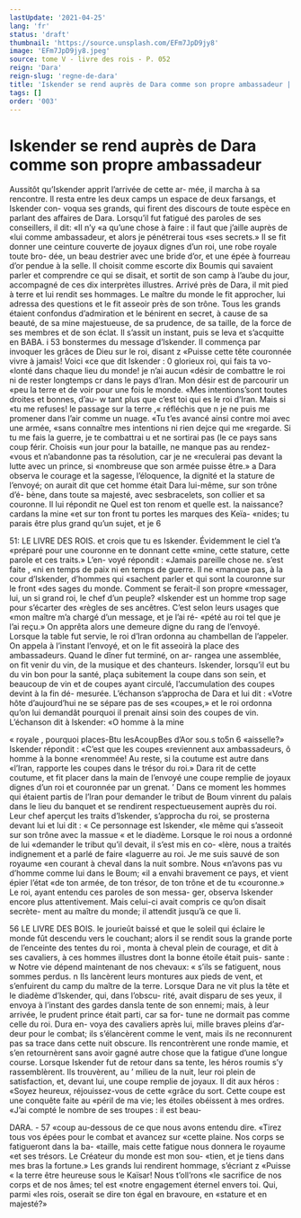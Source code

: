 ```yaml
---
lastUpdate: '2021-04-25'
lang: 'fr'
status: 'draft'
thumbnail: 'https://source.unsplash.com/EFm7JpD9jy8'
image: 'EFm7JpD9jy8.jpeg'
source: tome V - livre des rois - P. 052
reign: 'Dara'
reign-slug: 'regne-de-dara'
title: 'Iskender se rend auprès de Dara comme son propre ambassadeur | Le Livre des Rois | Shâhnâmeh'
tags: []
order: '003'
---
```


# Iskender se rend auprès de Dara comme son propre ambassadeur

Aussitôt qu’Iskender apprit l’arrivée de cette ar-
mée, il marcha à sa rencontre. Il resta entre les deux camps un espace de deux farsangs, et Iskender con- voqua ses grands, qui firent des discours de toute espèce en parlant des affaires de Dara. Lorsqu’il fut fatigué des paroles de ses conseillers, il dit: «Il n’y
«a qu’une chose à faire : il faut que j’aille auprès de
«lui comme ambassadeur, et alors je pénétrerai tous
«ses secrets.» Il se fit donner une ceinture couverte
de joyaux dignes d’un roi, une robe royale toute bro- dée, un beau destrier avec une bride d’or, et une épée
à fourreau d’or pendue à la selle. Il choisit comme escorte dix Boumis qui savaient parler et comprendre ce qui se disait, et sortit de son camp à l’aube du
jour, accompagné de ces dix interprètes illustres.
Arrivé près de Dara, il mit pied à terre et lui rendit ses hommages. Le maître du monde le fit approcher, lui adressa des questions et le fit asseoir près de son trône. Tous les grands étaient confondus d’admiration et le bénirent en secret, à cause de sa beauté, de sa mine majestueuse, de sa prudence, de
sa taille, de la force de ses membres et de son éclat.
Il s’assit un instant, puis se leva et s’acquitte en
BABA. i 53 bonstermes du message d’lskender. Il commença
par invoquer les grâces de Dieu sur le roi, disant z «Puisse cette tête couronnée vivre à jamais! Voici
«ce que dit Iskender : 0 glorieux roi, qui fais ta vo- «lonté dans chaque lieu du monde! je n’ai aucun «désir de combattre le roi ni de rester longtemps
cr dans le pays d’lran. Mon désir est de parcourir un
«peu la terre et de voir pour une fois le monde. «Mes intentions’sont toutes droites et bonnes, d’au-
w tant plus que c’est toi qui es le roi d’Iran. Mais si
«tu me refuses! le passage sur la terre ,« réfléchis que
n je ne puis me promener dans l’air comme un nuage. «Tu t’es avancé ainsi contre moi avec une armée,
«sans connaître mes intentions ni rien dejce qui me «regarde. Si tu me fais la guerre, je te combattrai u et ne sortirai pas (le ce pays sans coup férir. Choisis «un jour pour la bataille, ne manque pas au rendez- «vous et n’abandonne pas ta résolution, car je ne
«reculerai pas devant la lutte avec un prince, si «nombreuse que son armée puisse être.»
a Dara observa le courage et la sagesse, l’éloquence,
la dignité et la stature de l’envoyé; on aurait dit que
cet homme était Dara lui-même, sur son trône d’é-
bène, dans toute sa majesté, avec sesbracelets, son collier et sa couronne. Il lui répondit ne Quel est ton renom et quelle est. la naissance? cardans la mine «et sur ton front tu portes les marques des Keïa- «nides; tu parais être plus grand qu’un sujet, et je
6

51: LE LIVRE DES ROIS.
et crois que tu es Iskender. Évidemment le ciel t’a
«préparé pour une couronne en te donnant cette «mine, cette stature, cette parole et ces traits.» L’en- voyé répondit : «Jamais pareille chose ne. s’est faite ,
«ni en temps de paix ni en temps de guerre. Il ne «manque pas, à la cour d’Iskender, d’hommes qui
«sachent parler et qui sont la couronne sur le front «des sages du monde. Comment se ferait-il son propre «messager, lui, un si grand roi, le chef d’un peuple? «Iskender est un homme trop sage pour s’écarter des «règles de ses ancêtres. C’est selon leurs usages que
«mon maître m’a chargé d’un message, et je l’ai ré- «pété au roi tel que je l’ai reçu.»
On apprêta alors une demeure digne du rang de l’envoyé. Lorsque la table fut servie, le roi d’Iran
ordonna au chambellan de l’appeler. On appela à l’instant l’envoyé, et on le fit asseoirà la place des ambassadeurs. Quand le dîner fut terminé, on ar- rangea une assemblée, on fit venir du vin, de la musique et des chanteurs. Iskender, lorsqu’il eut bu
du vin bon pour la santé, plaça subitement la coupe dans son sein, et beaucoup de vin et de coupes ayant circulé, l’accumulation des coupes devint à la fin dé-
mesurée. L’échanson s’approcha de Dara et lui dit : «Votre hôte d’aujourd’hui ne se sépare pas de ses «coupes,» et le roi ordonna qu’on lui demandât
pourquoi il prenait ainsi soin des coupes de vin. L’échanson dit à lskender: «O homme à la mine

« royale , pourquoi places-Btu lesAcoupBes d’Aor sou.s to5n 6 «aisselle?» Iskender répondit : «C’est que les coupes
«reviennent aux ambassadeurs, ô homme à la bonne «renommée! Au reste, si la coutume est autre dans «l’Iran, rapporte les coupes dans le trésor du roi.»
Dara rit de cette coutume, et fit placer dans la main de l’envoyé une coupe remplie de joyaux dignes d’un
roi et couronnée par un grenat. ’
Dans ce moment les hommes qui étaient partis
de l’lran pour demander le tribut de Boum vinrent
du palais dans le lieu du banquet et se rendirent respectueusement auprès du roi. Leur chef aperçut
les traits d’Iskender, s’approcha du roi, se prosterna
devant lui et lui dit : « Ce personnage est Iskender, «le même qui s’asseoit sur son trône avec la massue
« et le diadème. Lorsque le roi nous a ordonné de lui «demander le tribut qu’il devait, il s’est mis en co-
«lère, nous a traités indignement et a parlé de faire «laguerre au roi. Je me suis sauvé de son royaume
«en courant à cheval dans la nuit sombre. Nous «n’avons pas vu d’homme comme lui dans le Boum;
«il a envahi bravement ce pays, et vient épier l’état
«de ton armée, de ton trésor, de ton trône et de tu «couronne.»
Le roi, ayant entendu ces paroles de son messa- ger, observa Iskender encore plus attentivement. Mais celui-ci avait compris ce qu’on disait secrète-
ment au maître du monde; il attendit jusqu’à ce que li.

56 LE LIVRE DES BOIS.
le jourieût baissé et que le soleil qui éclaire le monde
fût descendu vers le couchant; alors il se rendit sous la grande porte de l’enceinte des tentes du roi , monta
à cheval plein de courage, et dit à ses cavaliers, à ces hommes illustres dont la bonne étoile était puis- sante : w Notre vie dépend maintenant de nos chevaux: « s’ils se fatiguent, nous sommes perdus. n Ils lancèrent leurs montures aux pieds de vent, et s’enfuirent du
camp du maître de la terre. Lorsque Dara ne vit plus
la tête et le diadème d’lskender, qui, dans l’obscu-
rité, avait disparu de ses yeux, il envoya à l’instant
des gardes dansla tente de son ennemi; mais, à leur arrivée, le prudent prince était parti, car sa for- tune ne dormait pas comme celle du roi. Dura en- voya des cavaliers après lui, mille braves pleins d’ar-
deur pour le combat; ils s’élancèrent comme le vent,
mais ils ne reconnurent pas sa trace dans cette nuit obscure. Ils rencontrèrent une ronde mamie, et s’en retournèrent sans avoir gagné autre chose que la fatigue d’une longue course.
Lorsque Iskender fut de retour dans sa tente, les héros roumis s’y rassemblèrent. Ils trouvèrent, au ’
milieu de la nuit, leur roi plein de satisfaction, et, devant lui, une coupe remplie de joyaux. Il dit aux héros : «Soyez heureux, réjouissez-vous de cette
«grâce du sort. Cette coupe est une conquête faite au «péril de ma vie; les étoiles obéissent à mes ordres.
«J’ai compté le nombre de ses troupes : il est beau-

DARA. - 57 «coup au-dessous de ce que nous avons entendu dire.
«Tirez tous vos épées pour le combat et avancez sur «cette plaine. Nos corps se fatigueront dans la ba- «taille, mais cette fatigue nous donnera le royaume «et ses trésors. Le Créateur du monde est mon sou- «tien, et je tiens dans mes bras la fortune.» Les
grands lui rendirent hommage, s’écriant z «Puisse « la terre être heureuse sous le Kaïsar! Nous t’oll’rons
«le sacrifice de nos corps et de nos âmes; tel est «notre engagement éternel envers toi. Qui, parmi «les rois, oserait se dire ton égal en bravoure, en
«stature et en majesté?»
